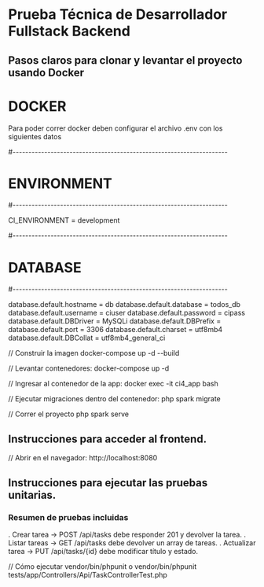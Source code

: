 # Prueba Técnica de Desarrollador Fullstack Backend

## Pasos claros para clonar y levantar el proyecto usando Docker
# DOCKER
Para poder correr docker deben configurar el archivo .env con los siguientes datos

#--------------------------------------------------------------------
# ENVIRONMENT
#--------------------------------------------------------------------

CI_ENVIRONMENT = development

#--------------------------------------------------------------------
# DATABASE
#--------------------------------------------------------------------

database.default.hostname = db
database.default.database = todos_db
database.default.username = ciuser
database.default.password = cipass
database.default.DBDriver = MySQLi
database.default.DBPrefix =
database.default.port = 3306
database.default.charset = utf8mb4
database.default.DBCollat = utf8mb4_general_ci


// Construir la imagen
docker-compose up -d --build

// Levantar contenedores: 
docker-compose up -d

// Ingresar al contenedor de la app: 
docker exec -it ci4_app bash

// Ejecutar migraciones dentro del contenedor:
php spark migrate

// Correr el proyecto
php spark serve


## Instrucciones para acceder al frontend.
// Abrir en el navegador: 
http://localhost:8080


## Instrucciones para ejecutar las pruebas unitarias.
### Resumen de pruebas incluidas
. Crear tarea → POST /api/tasks debe responder 201 y devolver la tarea.
. Listar tareas → GET /api/tasks debe devolver un array de tareas.
. Actualizar tarea → PUT /api/tasks/{id} debe modificar título y estado.

// Cómo ejecutar
vendor/bin/phpunit
o
vendor/bin/phpunit tests/app/Controllers/Api/TaskControllerTest.php